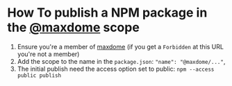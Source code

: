 # How To publish a NPM package in the [@maxdome](https://www.npmjs.com/org/maxdome/) scope

1. Ensure you're a member of [maxdome](https://www.npmjs.com/org/maxdome/members) (if you get a ```Forbidden``` at this URL you're not a member)
2. Add the scope to the name in the ```package.json```:
   ```"name": "@maxdome/..."```,
3. The initial publish need the access option set to public:
   ```npm --access public publish```

